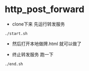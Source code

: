 # http_post_forward

* clone下来 先运行转发服务
```
./start.sh
```

* 然后打开本地做牌.html 就可以做了

* 终止转发服务 跑一下
```
./end.sh
```